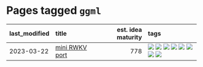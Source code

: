 # Pages tagged `ggml`

|last_modified|title|est. idea maturity|tags
|:---|:---|---:|:---|
|2023-03-22|[mini RWKV port](../rust_rwkv.md)|778|[![](https://img.shields.io/badge/tag-RNN-35d420)](../tags/RNN.md) [![](https://img.shields.io/badge/tag-completed-2b1421)](../tags/completed.md) [![](https://img.shields.io/badge/tag-experimental-ff6770)](../tags/experimental.md) [![](https://img.shields.io/badge/tag-ggml-32d44f)](../tags/ggml.md) [![](https://img.shields.io/badge/tag-mobilenet-fe4dc)](../tags/mobilenet.md) [![](https://img.shields.io/badge/tag-model_compression-d5ffe)](../tags/model_compression.md) [![](https://img.shields.io/badge/tag-tooling-da6994)](../tags/tooling.md) [![](https://img.shields.io/badge/tag-wip-a4124b)](../tags/wip.md)|